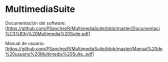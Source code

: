 # MultimediaSuite
Documentación del software: [https://github.com/PSanchezR/MultimediaSuite/blob/master/Documentaci%C3%B3n%20Multimedia%20Suite.pdf]

Manual de usuario: [https://github.com/PSanchezR/MultimediaSuite/blob/master/Manual%20de%20usuario%20Multimedia%20Suite..pdf]
